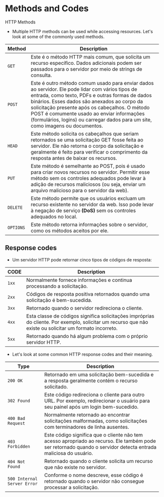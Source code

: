 # Methods and Codes

HTTP Methods

- Multiple HTTP methods can be used while accessing resources. Let's look at some of the commonly used methods.

| Method    | Description                                                                                                                                                                                                                                                                                                                                                                          |
| --------- | ------------------------------------------------------------------------------------------------------------------------------------------------------------------------------------------------------------------------------------------------------------------------------------------------------------------------------------------------------------------------------------ |
| `GET`     | Este é o método HTTP mais comum, que solicita um recurso específico. Dados adicionais podem ser passados para o servidor por meio de strings de consulta.                                                                                                                                                                                                                            |
| `POST`    | Este é outro método comum usado para enviar dados ao servidor. Ele pode lidar com vários tipos de entrada, como texto, PDFs e outras formas de dados binários. Esses dados são anexados ao corpo da solicitação presente após os cabeçalhos. O método POST é comumente usado ao enviar informações (formulários, logins) ou carregar dados para um site, como imagens ou documentos. |
| `HEAD`    | Este método solicita os cabeçalhos que seriam retornados se uma solicitação GET fosse feita ao servidor. Ele não retorna o corpo da solicitação e geralmente é feito para verificar o comprimento da resposta antes de baixar os recursos.                                                                                                                                           |
| `PUT`     | Este método é semelhante ao POST, pois é usado para criar novos recursos no servidor. Permitir esse método sem os controles adequados pode levar à adição de recursos maliciosos (ou seja, enviar um arquivo malicioso para o servidor da web).                                                                                                                                      |
| `DELETE`  | Este método permite que os usuários excluam um recurso existente no servidor da web. Isso pode levar à negação de serviço **(DoS)** sem os controles adequados no local.                                                                                                                                                                                                             |
| `OPTIONS` | Este método retorna informações sobre o servidor, como os métodos aceitos por ele.                                                                                                                                                                                                                                                                                                   |

## Response codes

- Um servidor HTTP pode retornar cinco tipos de códigos de resposta:

| CODE  | Description                                                                                                                                              |
| ----- | -------------------------------------------------------------------------------------------------------------------------------------------------------- |
| `1xx` | Normalmente fornece informações e continua processando a solicitação.                                                                                    |
| `2xx` | Códigos de resposta positiva retornados quando uma solicitação é bem-sucedida.                                                                           |
| `3xx` | Retornado quando o servidor redireciona o cliente.                                                                                                       |
| `4xx` | Esta classe de códigos significa solicitações impróprias do cliente. Por exemplo, solicitar um recurso que não existe ou solicitar um formato incorreto. |
| `5xx` | Retornado quando há algum problema com o próprio servidor HTTP.                                                                                          |

- Let's look at some common HTTP response codes and their meaning.

| Type                        | Description                                                                                                                                                     |
| --------------------------- | --------------------------------------------------------------------------------------------------------------------------------------------------------------- |
| `200 OK`                    | Retornado em uma solicitação bem-sucedida e a resposta geralmente contém o recurso solicitado.                                                                  |
| `302 Found`                 | Este código redireciona o cliente para outro URL. Por exemplo, redirecionar o usuário para seu painel após um login bem-sucedido.                               |
| `400 Bad Request`           | Normalmente retornado ao encontrar solicitações malformadas, como solicitações com terminadores de linha ausentes.                                              |
| `403 Forbidden`             | Este código significa que o cliente não tem acesso apropriado ao recurso. Ele também pode ser retornado quando o servidor detecta entrada maliciosa do usuário. |
| `404 Not Found`             | Retornado quando o cliente solicita um recurso que não existe no servidor.                                                                                      |
| `500 Internal Server Error` | Conforme o nome descreve, esse código é retornado quando o servidor não consegue processar a solicitação.                                                       |
